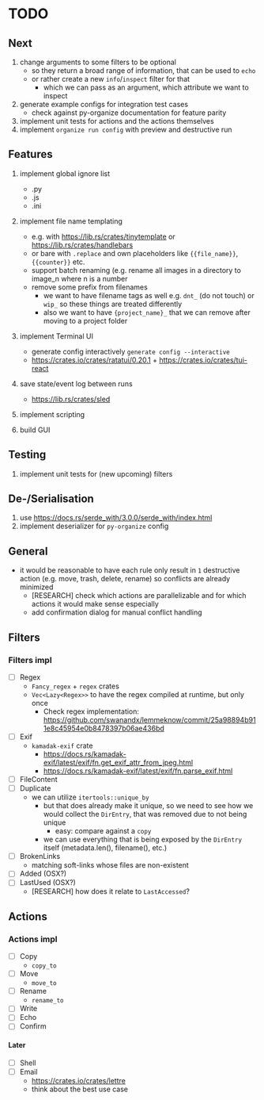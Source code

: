 # TODO

## Next

1. change arguments to some filters to be optional
    - so they return a broad range of information, that can be used to `echo`
    - or rather create a new `info`/`inspect` filter for that
        - which we can pass as an argument, which attribute we want to inspect
1. generate example configs for integration test cases
    - check against py-organize documentation for feature parity
1. implement unit tests for actions and the actions themselves
1. implement `organize run config` with preview and destructive run

## Features

1. implement global ignore list
    - .py
    - .js
    - .ini

1. implement file name templating
    - e.g. with <https://lib.rs/crates/tinytemplate> or <https://lib.rs/crates/handlebars>
    - or bare with `.replace` and own placeholders like `{{file_name}}`, `{{counter}}` etc.
    - support batch renaming (e.g. rename all images in a directory to image_n where n is a number
    - remove some prefix from filenames
      - we want to have filename tags as well e.g. `dnt_` (do not touch) or `wip_` so these things are treated differently
      - also we want to have `{project_name}_` that we can remove after moving to a project folder

1. implement Terminal UI
    - generate config interactively `generate config --interactive`
    - <https://crates.io/crates/ratatui/0.20.1> + <https://crates.io/crates/tui-react>

1. save state/event log between runs
    - <https://lib.rs/crates/sled>

1. implement scripting
1. build GUI

## Testing

1. implement unit tests for (new upcoming) filters

## De-/Serialisation

1. use <https://docs.rs/serde_with/3.0.0/serde_with/index.html>
1. implement deserializer for `py-organize` config

## General

- it would be reasonable to have each rule only result in `1` destructive action (e.g. move, trash, delete, rename) so conflicts are already minimized
  - [RESEARCH] check which actions are parallelizable and for which actions it would make sense especially
  - add confirmation dialog for manual conflict handling  

## Filters

### Filters impl

- [ ] Regex
  - `Fancy_regex` + `regex` crates
  - `Vec<Lazy<Regex>>` to have the regex compiled at runtime, but only once
    - Check regex implementation: <https://github.com/swanandx/lemmeknow/commit/25a98894b911e8c45954e0b8478397b06ae436bd>
- [ ] Exif
  - `kamadak-exif` crate
    - <https://docs.rs/kamadak-exif/latest/exif/fn.get_exif_attr_from_jpeg.html>
    - <https://docs.rs/kamadak-exif/latest/exif/fn.parse_exif.html>
- [ ] FileContent
- [ ] Duplicate
  - we can utilize `itertools::unique_by`
    - but that does already make it unique, so we need to see how we would collect the `DirEntry`, that was removed due to not being unique
      - easy: compare against a `copy`
    - we can use everything that is being exposed by the `DirEntry` itself (metadata.len(), filename(), etc.)
- [ ] BrokenLinks
  - matching soft-links whose files are non-existent
- [ ] Added (OSX?)
- [ ] LastUsed (OSX?)
  - [RESEARCH] how does it relate to `LastAccessed`?

## Actions

### Actions impl

- [ ] Copy
  - `copy_to`
- [ ] Move
  - `move_to`
- [ ] Rename
  - `rename_to`
- [ ] Write
- [ ] Echo
- [ ] Confirm

#### Later

- [ ] Shell
- [ ] Email
  - <https://crates.io/crates/lettre>
  - think about the best use case
